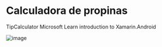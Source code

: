 # Calculadora de propinas 

TipCalculator Microsoft Learn introduction to Xamarin.Android

![image](https://user-images.githubusercontent.com/49475382/158786358-29ab71e2-bb7b-4ee1-99db-a6497463c384.png)

